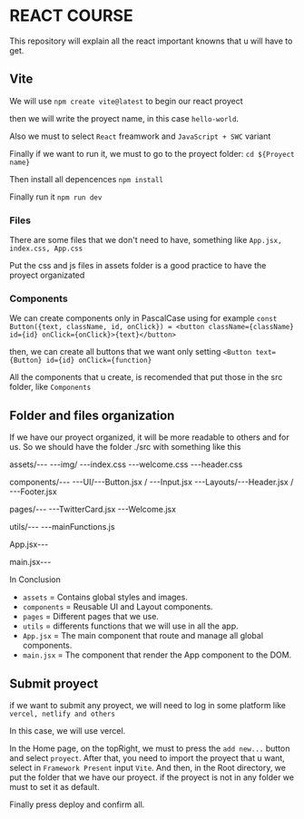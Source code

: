 # REACT COURSE

This repository will explain all the react important knowns that u will have to get.

## Vite

We will use `npm create vite@latest` to begin our react proyect

then we will write the proyect name, in this case `hello-world`.

Also we must to select `React` freamwork and `JavaScript + SWC` variant

Finally if we want to run it, we must to go to the proyect folder: `cd ${Proyect name}`

Then install all depencences `npm install`

Finally run it `npm run dev`

### Files

There are some files that we don't need to have, something like `App.jsx, index.css, App.css`

Put the css and js files in assets folder is a good practice to have the proyect organizated

### Components

We can create components only in PascalCase using for example
`const Button({text, className, id, onClick}) = <button className={className} id={id} onClick={onClick}>{text}</button>`

then, we can create all buttons that we want only setting `<Button text={Button} id={id} onClick={function}`

All the components that u create, is recomended that put those in the src folder, like `Components`

## Folder and files organization

If we have our proyect organized, it will be more readable to others and for us. So we should have the folder ./src with something like this

assets/---
---img/
---index.css
---welcome.css
---header.css

components/---
---UI/---Button.jsx / ---Input.jsx
---Layouts/---Header.jsx / ---Footer.jsx

pages/---
---TwitterCard.jsx
---Welcome.jsx

utils/---
---mainFunctions.js

App.jsx---

main.jsx---

In Conclusion

- `assets` = Contains global styles and images.
- `components` = Reusable UI and Layout components.
- `pages` = Different pages that we use.
- `utils` = differents functions that we will use in all the app.
- `App.jsx` = The main component that route and manage all global components.
- `main.jsx` = The component that render the App component to the DOM.

## Submit proyect

if we want to submit any proyect, we will need to log in some platform like `vercel, netlify and others`

In this case, we will use vercel.

In the Home page, on the topRight, we must to press the `add new...` button and select `proyect`.
After that, you need to import the proyect that u want, select in `Framework Present` input `Vite`.
And then, in the Root directory, we put the folder that we have our proyect. if the proyect is not in any folder we must to set it as default.

Finally press deploy and confirm all.

